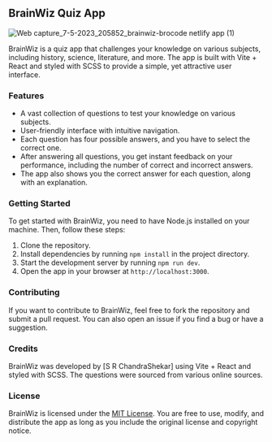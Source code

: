 

## BrainWiz Quiz App

![Web capture_7-5-2023_205852_brainwiz-brocode netlify app (1)](https://user-images.githubusercontent.com/115362063/236687056-2bdb7305-9784-457a-9a42-51cb9fdf89ff.jpeg)


BrainWiz is a quiz app that challenges your knowledge on various subjects, including history, science, literature, and more. The app is built with Vite + React and styled with SCSS to provide a simple, yet attractive user interface.

### Features

- A vast collection of questions to test your knowledge on various subjects.
- User-friendly interface with intuitive navigation.
- Each question has four possible answers, and you have to select the correct one.
- After answering all questions, you get instant feedback on your performance, including the number of correct and incorrect answers.
- The app also shows you the correct answer for each question, along with an explanation.

### Getting Started

To get started with BrainWiz, you need to have Node.js installed on your machine. Then, follow these steps:

1. Clone the repository.
2. Install dependencies by running `npm install` in the project directory.
3. Start the development server by running `npm run dev`.
4. Open the app in your browser at `http://localhost:3000`.



### Contributing

If you want to contribute to BrainWiz, feel free to fork the repository and submit a pull request. You can also open an issue if you find a bug or have a suggestion.

### Credits

BrainWiz was developed by [S R ChandraShekar] using Vite + React and styled with SCSS. The questions were sourced from various online sources.

### License

BrainWiz is licensed under the [MIT License](https://opensource.org/licenses/MIT). You are free to use, modify, and distribute the app as long as you include the original license and copyright notice.

